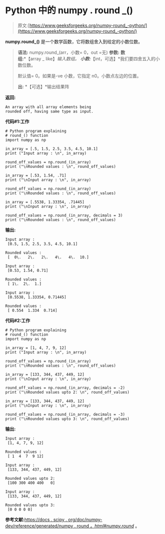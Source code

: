# Python 中的 numpy . round _()

> 原文:[https://www.geeksforgeeks.org/numpy-round_-python/](https://www.geeksforgeeks.org/numpy-round_-python/)

**numpy.round_()** 是一个数学函数，它将数组舍入到给定的小数位数。

> **语法:** numpy.round_(arr，小数= 0，out =无)
> **参数:**
> **数组:***【array _ like】*输入数组。
> **小数:***【int，可选】*我们要四舍五入的小数位数。
> 
> 默认值= 0。如果是-ve 小数，它指定 n0。小数点左边的位置。
> 
> **出:** *【可选】*输出结果阵

**返回:**

```
An array with all array elements being
rounded off, having same type as input. 
```

**代码#1:工作**

```
# Python program explaining
# round_() function
import numpy as np

in_array = [.5, 1.5, 2.5, 3.5, 4.5, 10.1]
print ("Input array : \n", in_array)

round_off_values = np.round_(in_array)
print ("\nRounded values : \n", round_off_values)

in_array = [.53, 1.54, .71]
print ("\nInput array : \n", in_array)

round_off_values = np.round_(in_array)
print ("\nRounded values : \n", round_off_values)

in_array = [.5538, 1.33354, .71445]
print ("\nInput array : \n", in_array)

round_off_values = np.round_(in_array, decimals = 3)
print ("\nRounded values : \n", round_off_values)
```

**输出:**

```
Input array : 
 [0.5, 1.5, 2.5, 3.5, 4.5, 10.1]

Rounded values : 
 [  0\.   2\.   2\.   4\.   4\.  10.]

Input array : 
 [0.53, 1.54, 0.71]

Rounded values : 
 [ 1\.  2\.  1.]

Input array : 
 [0.5538, 1.33354, 0.71445]

Rounded values : 
 [ 0.554  1.334  0.714]
```

**代码#2:工作**

```
# Python program explaining
# round_() function
import numpy as np

in_array = [1, 4, 7, 9, 12]
print ("Input array : \n", in_array)

round_off_values = np.round_(in_array)
print ("\nRounded values : \n", round_off_values)

in_array = [133, 344, 437, 449, 12]
print ("\nInput array : \n", in_array)

round_off_values = np.round_(in_array, decimals = -2)
print ("\nRounded values upto 2: \n", round_off_values)

in_array = [133, 344, 437, 449, 12]
print ("\nInput array : \n", in_array)

round_off_values = np.round_(in_array, decimals = -3)
print ("\nRounded values upto 3: \n", round_off_values)
```

**输出:**

```
Input array : 
 [1, 4, 7, 9, 12]

Rounded values : 
 [ 1  4  7  9 12]

Input array : 
 [133, 344, 437, 449, 12]

Rounded values upto 2: 
 [100 300 400 400   0]

Input array : 
 [133, 344, 437, 449, 12]

Rounded values upto 3: 
 [0 0 0 0 0]
```

**参考文献:**[https://docs . scipy . org/doc/numpy-dev/reference/generated/numpy . round _。html#numpy.round_](https://docs.scipy.org/doc/numpy-dev/reference/generated/numpy.round_.html#numpy.round_)
。
